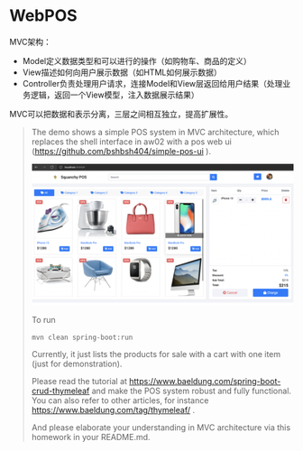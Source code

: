 # WebPOS

MVC架构：

- Model定义数据类型和可以进行的操作（如购物车、商品的定义）
- View描述如何向用户展示数据（如HTML如何展示数据）
- Controller负责处理用户请求，连接Model和View层返回给用户结果（处理业务逻辑，返回一个View模型，注入数据展示结果）

MVC可以把数据和表示分离，三层之间相互独立，提高扩展性。

> The demo shows a simple POS system in MVC architecture, which replaces the shell interface in aw02 with a pos web ui (https://github.com/bshbsh404/simple-pos-ui
> ).
>
> ![](screenshot.png)
>
> To run
>
> ```shell
> mvn clean spring-boot:run
> ```
>
> Currently, it just lists the products for sale with a cart with one item (just for demonstration). 
>
> Please read the tutorial at  https://www.baeldung.com/spring-boot-crud-thymeleaf and make the POS system robust and fully functional. You can also refer to other articles, for instance https://www.baeldung.com/tag/thymeleaf/ .
>
>
>
> And please elaborate your understanding in MVC architecture via this homework in your README.md.

